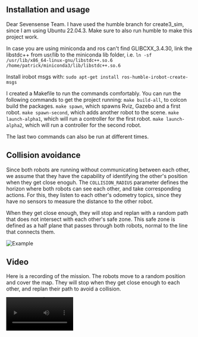 


## Installation and usage

Dear Sevensense Team. I have used the humble branch for create3_sim, since I am using Ubuntu 22.04.3. Make sure to also run humble to make this project work.

In case you are using miniconda and ros can't find GLIBCXX_3.4.30, link the libstdc++ from usr/lib to the miniconda lib folder, i.e.
```ln -sf /usr/lib/x86_64-linux-gnu/libstdc++.so.6 /home/patrick/miniconda3/lib/libstdc++.so.6```

Install irobot msgs with:
```sudo apt-get install ros-humble-irobot-create-msgs```

I created a Makefile to run the commands comfortably. You can run the following commands to get the project running:
```make build-all```, to colcon build the packages.
```make spawn```, which spawns Rviz, Gazebo and a first robot.
```make spawn-second```, which adds another robot to the scene.
```make launch-alpha1```, which will run a controller for the first robot.
```make launch-alpha2```, which will run a controller for the second robot.

The last two commands can also be run at different times.

## Collision avoidance
Since both robots are running without communicating between each other, we assume that they have the capability of identifying the other's position when they get close enoguh. The `COLLISION_RADIUS` parameter defines the horizon where both robots can see each other, and take corresponding actions. For this, they listen to each other's odometry topics, since they have no sensors to measure the distance to the other robot. 

When they get close enough, they will stop and replan with a random path that does not intersect with each other's safe zone. This safe zone is defined as a half plane that passes through both robots, normal to the line that connects them. 

![Example](https://raw.githubusercontent.com/PatrissTV/sevensense-interview-project/main/recordings/collision.gif)

## Video
Here is a recording of the mission. The robots move to a random position and cover the map. They will stop when they get close enough to each other, and replan their path to avoid a collision.

<video src='https://raw.githubusercontent.com/PatrissTV/sevensense-interview-project/main/recordings/multi_agent_recording_seed_191.mp4' width=180/>

You can also download the video <a href="https://raw.githubusercontent.com/PatrissTV/sevensense-interview-project/main/recordings/multi_agent_recording_seed_191.mp4"> here </a>.


## Acknowledgements
Thank you for this opportunity. I am looking forward to hearing from you soon!